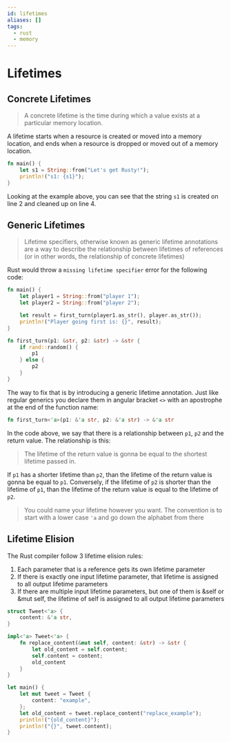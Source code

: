 ```yaml
---
id: lifetimes
aliases: []
tags:
  - rust
  - memory
---
```


# Lifetimes

## Concrete Lifetimes

> A concrete lifetime is the time during which a value exists
at a particular memory location.

A lifetime starts when a resource is created or moved into a memory location,
and ends when a resource is dropped or moved out of a memory location.

```rust
fn main() {
	let s1 = String::from("Let's get Rusty!");
	println!("s1: {s1}");
}
```

Looking at the example above, you can see that the string  `s1`
is created on line 2 and cleaned up on line 4.

## Generic Lifetimes

> Lifetime specifiers, otherwise known as generic lifetime annotations are a way to describe the relationship between lifetimes of references (or in other words, the relationship of concrete lifetimes)

Rust would throw a `missing lifetime specifier` error for the following code:

```rust
fn main() {
	let player1 = String::from("player 1");
	let player2 = String::from("player 2");

	let result = first_turn(player1.as_str(), player.as_str());
	println!("Player going first is: {}", result);
}

fn first_turn(p1: &str, p2: &str) -> &str {
	if rand::random() {
		p1
	} else {
		p2
	}
}
```

The way to fix that is by introducing a generic lifetime annotation.
Just like regular generics you declare them in angular bracket `<>` with an apostrophe
at the end of the function name:

```rust
fn first_turn<'a>(p1: &'a str, p2: &'a str) -> &'a str
```

In the code above, we say that there is a relationship between `p1`, `p2`
and the return value. The relationship is this:

> The lifetime of the return value is gonna be equal
> to the shortest lifetime passed in.

If `p1` has a shorter lifetime than `p2`,
than the lifetime of the return value is gonna be equal to `p1`.
Conversely, if the lifetime of `p2` is shorter than the lifetime of `p1`,
than the lifetime of the return value is equal to the lifetime of `p2`.

> You could name your lifetime however you want.
> The convention is to start with a lower case `'a`
> and go down the alphabet from there

## Lifetime Elision

The Rust compiler follow 3 lifetime elision rules:

1. Each parameter that is a reference gets its own lifetime parameter
2. If there is exactly one input lifetime parameter,
that lifetime is assigned to all output lifetime parameters
3. If there are multiple input lifetime parameters,
but one of them is &self or &mut self,
the lifetime of self is assigned to all output lifetime parameters

```rust
struct Tweet<'a> {
	content: &'a str,
}

impl<'a> Tweet<'a> {
	fn replace_content(&mut self, content: &str) -> &str {
		let old_content = self.content;
		self.content = content;
		old_content
	}
}

let main() {
	let mut tweet = Tweet {
		content: "example",
	};
	let old_content = tweet.replace_content("replace_example");
	println!("{old_content}");
	println!("{}", tweet.content);
}
```
